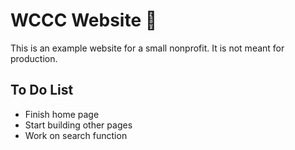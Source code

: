 # WCCC Website :school:

This is an example website for a small nonprofit.  It is not meant for production.

## To Do List
- Finish home page
- Start building other pages
- Work on search function
